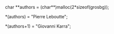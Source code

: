 char \*\*authors = (char*\*)malloc(2*sizeof(grosbg));

*(authors) = "Pierre Leboutte";

*(authors+1) = "Giovanni Karra";
